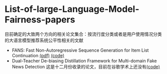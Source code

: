 # List-of-large-Language-Model-Fairness-papers
目前确定的大致两个方向的相关论文集合：按流行度分类或者是用户使用情况分类的大语言模型推荐系统公平性相关的文献

- FANS: Fast Non-Autoregressive Sequence Generation for Item List Continuation [(pdf)](https://arxiv.org/pdf/2304.00545) [(code)](https://github.com/Jyonn/FANS)
- Dual-Teacher De-biasing Distillation Framework for Multi-domain Fake News Detection 这是十二月份收录的论文，目前在谷歌学术上还没有[(code)](https://github.com/ningljy/DTDBD)
